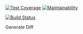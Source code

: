 [![Test Coverage](https://api.codeclimate.com/v1/badges/ef6347e9736b6ec0cc23/test_coverage)](https://codeclimate.com/github/andreirk/project-lvl2-s341/test_coverage)
[![Maintainability](https://api.codeclimate.com/v1/badges/ef6347e9736b6ec0cc23/maintainability)](https://codeclimate.com/github/andreirk/project-lvl2-s341/maintainability)

[![Build Status](https://travis-ci.org/andreirk/project-lvl2-s341.svg?branch=master)](https://travis-ci.org/andreirk/project-lvl2-s341)



Generate Diff
